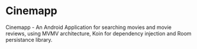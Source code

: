 # Cinemapp
Cinemapp - An Android Application for searching movies and movie reviews, using MVMV architecture, Koin for dependency injection and Room persistance library.